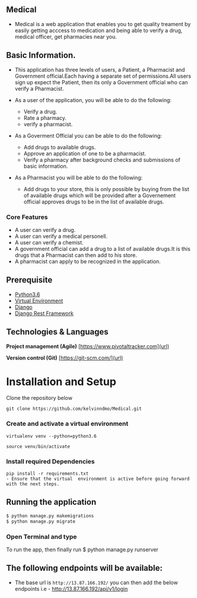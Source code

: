 ## Medical
- Medical is a web application that enables you to get quality treament by easily getting acccess to medication and being able to verify a drug, medical officer, get pharmacies near you.

## Basic Information.
- This application has three levels of users, a Patient, a Pharmacist and Government official.Each having a separate set of permissions.All users sign up expect the Patient, then its only a Government official who can verify a Pharmacist.

- As a user of the application, you will be able to do the following:
   - Verify a drug.
   - Rate a pharmacy.
   - verify a pharmacist.
   
- As a Goverment Official you can be able to do the following:
   - Add drugs to available drugs.
   - Approve an application of one to be a pharmacist.
   - Verify a pharmacy after background checks and submissions of basic information.
   
- As a Pharmacist you will be able to do the following:
   - Add drugs to your store, this is only possible by buying from the list of available drugs which will be provided after a      Governement official approves drugs to be in the list of available drugs.
 
  
### Core Features
- A user can verify a drug.
- A user can verify a medical personell.
- A user can verify a chemist.
- A government official can add a drug to a list of available drugs.It is this drugs that a Pharmacist can then add to his store.
- A pharmacist can apply to be recognized in the application.


## Prerequisite

- [Python3.6](https://www.python.org/downloads/release/python-365/)
- [Virtual Environment](https://virtualenv.pypa.io/en/stable/installation/)
- [Django](https://www.djangoproject.com/)
- [Django Rest Framework](https://www.django-rest-framework.org/)

## Technologies & Languages

**Project management (Agile)** [https://www.pivotaltracker.com](url)

**Version control (Git)** [https://git-scm.com/](url)

# Installation and Setup

Clone the repository below

```
git clone https://github.com/kelvinndmo/Medical.git
```

### Create and activate a virtual environment

    virtualenv venv --python=python3.6

    source venv/bin/activate

### Install required Dependencies

    pip install -r requirements.txt
    - Ensure that the virtual  environment is active before going forward with the next steps.

## Running the application

```bash
$ python manage.py makemigrations
$ python manage.py migrate
```
### Open Terminal and type
To run the app, then finally run 
$ python manage.py runserver

## The following endpoints will be available:
- The base url is `http://13.87.166.192/` you can then add the below endpoints i.e
      - http://13.87.166.192/api/v1/login
